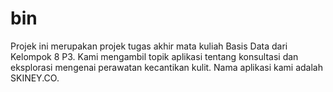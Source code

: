 # bin
Projek ini merupakan projek tugas akhir mata kuliah Basis Data dari Kelompok 8 P3. Kami mengambil topik aplikasi tentang konsultasi dan eksplorasi mengenai perawatan kecantikan kulit. Nama aplikasi kami adalah SKINEY.CO.
